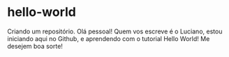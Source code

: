 # hello-world
Criando um repositório.
Olá pessoal! Quem vos escreve é o Luciano, estou iniciando aqui no Github, e aprendendo com o tutorial Hello World!
Me desejem boa sorte!
